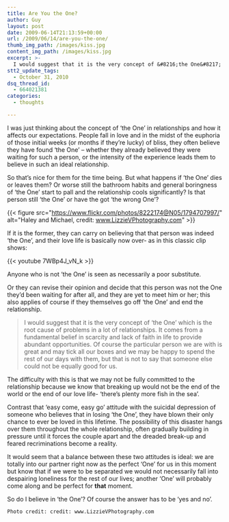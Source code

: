 ```yaml
---
title: Are You the One?
author: Guy
layout: post
date: 2009-06-14T21:13:59+00:00
url: /2009/06/14/are-you-the-one/
thumb_img_path: /images/kiss.jpg
content_img_path: /images/kiss.jpg
excerpt: >-
  I would suggest that it is the very concept of &#8216;the One&#8217; which is the root cause of problems in a lot of relationships.</span> It comes from a fundamental belief in scarcity and lack of faith in life to provide abundant opportunities. Of course the particular person we are with is great and may tick all our boxes and we may be happy to spend the rest of our days with them, but that is not to say that someone else could not be equally good for us.
stt2_update_tags:
  - October 31, 2010
dsq_thread_id:
  - 664021381
categories:
  - thoughts

---
```

I was just thinking about the concept of &#8216;the One&#8217; in relationships and how it affects our expectations. People fall in love and in the midst of the euphoria of those initial weeks (or months if they&#8217;re lucky) of bliss, they often believe they have found &#8216;the One&#8217; &#8211; whether they already believed they were waiting for such a person, or the intensity of the experience leads them to believe in such an ideal relationship.

So that&#8217;s nice for them for the time being. But what happens if &#8216;the One&#8217; dies or leaves them? Or worse still the bathroom habits and general boringness of &#8216;the One&#8217; start to pall and the relationship cools significantly? Is that person still &#8216;the One&#8217; or have the got &#8216;the wrong One&#8217;?

{{< figure src="https://www.flickr.com/photos/8222174@N05/1794707997/" alt="Haley and Michael, credit: www.LizzieVPhotography.com" >}}

If it is the former, they can carry on believing that that person was indeed &#8216;the One&#8217;, and their love life is basically now over- as in this classic clip shows:

{{< youtube 7WBp4J_vN_k >}}

Anyone who is not &#8216;the One&#8217; is seen as necessarily a poor substitute.

Or they can revise their opinion and decide that this person was not the One they&#8217;d been waiting for after all, and they are yet to meet him or her; this also applies of course if they themselves go off &#8216;the One&#8217; and end the relationship.

>I would suggest that it is the very concept of &#8216;the One&#8217; which is the root cause of problems in a lot of relationships.</span> It comes from a fundamental belief in scarcity and lack of faith in life to provide abundant opportunities. Of course the particular person we are with is great and may tick all our boxes and we may be happy to spend the rest of our days with them, but that is not to say that someone else could not be equally good for us.

The difficulty with this is that we may not be fully committed to the relationship because we know that breaking up would not be the end of the world or the end of our love life- &#8216;there&#8217;s plenty more fish in the sea&#8217;.

Contrast that &#8216;easy come, easy go&#8217; attitude with the suicidal depression of someone who believes that in losing &#8216;the One&#8217;, they have blown their only chance to ever be loved in this lifetime. The possibility of this disaster hangs over them throughout the whole relationship, often gradually building in pressure until it forces the couple apart and the dreaded break-up and feared recriminations become a reality.

It would seem that a balance between these two attitudes is ideal: we are totally into our partner right now as the perfect &#8216;One&#8217; for us in this moment but know that if we were to be separated we would not necessarily fall into despairing loneliness for the rest of our lives; another &#8216;One&#8217; will probably come along and be perfect for **that** moment.

So do I believe in &#8216;the One&#8217;? Of course the answer has to be &#8216;yes and no&#8217;.


`Photo credit: credit: www.LizzieVPhotography.com`
